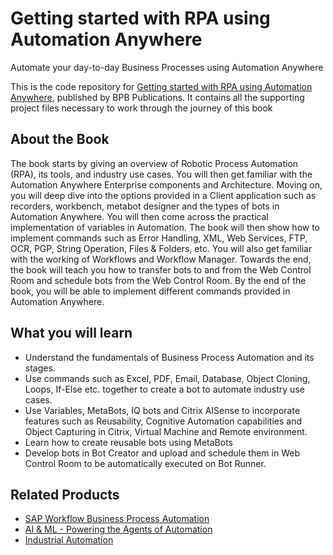 # Getting started with RPA using Automation Anywhere

Automate your day-to-day Business Processes using Automation Anywhere

This is the code repository for [Getting started with RPA using Automation Anywhere](https://bpbonline.com/products/getting-started-with-rpa-using-automation-anywhere?_pos=1&_sid=b21dc8bee&_ss=r), published by BPB Publications. It contains all the supporting project files necessary to work through the journey of this book

## About the Book
The book starts by giving an overview of Robotic Process Automation (RPA), its tools, and industry use cases. You will then get familiar with the Automation Anywhere Enterprise components and Architecture. Moving on, you will deep dive into the options provided in a Client application such as recorders, workbench, metabot designer and the types of bots in Automation Anywhere. You will then come across the practical implementation of variables in Automation. The book will then show how to implement commands such as Error Handling, XML, Web Services, FTP, OCR, PGP, String Operation, Files & Folders, etc. You will also get familiar with the working of Workflows and Workflow Manager. Towards the end, the book will teach you how to transfer bots to and from the Web Control Room and schedule bots from the Web Control Room.
By the end of the book, you will be able to implement different commands provided in Automation Anywhere.

## What you will learn
* Understand the fundamentals of Business Process Automation and its stages.
* Use commands such as Excel, PDF, Email, Database, Object Cloning, Loops, If-Else etc.   together  to create a bot to automate industry use cases.
* Use Variables, MetaBots, IQ bots and Citrix AISense to incorporate features such as Reusability,   Cognitive Automation capabilities and Object Capturing in Citrix, Virtual Machine and Remote environment.
* Learn how to create reusable bots using MetaBots
* Develop bots in Bot Creator and upload and schedule them in Web Control Room to be automatically executed on Bot Runner.

## Related Products

* [SAP Workflow Business Process Automation](https://bpbonline.com/products/sap-workflow-business-process-automation-book-ebook?_pos=3&_sid=b2ae3aadf&_ss=r)
* [AI & ML - Powering the Agents of Automation](https://bpbonline.com/products/automated-machine-learning-artificial-intelligence-book?_pos=4&_sid=b2ae3aadf&_ss=r)
* [Industrial Automation](https://bpbonline.com/products/industrial-automation-book-ebook?_pos=1&_sid=b2ae3aadf&_ss=r)
